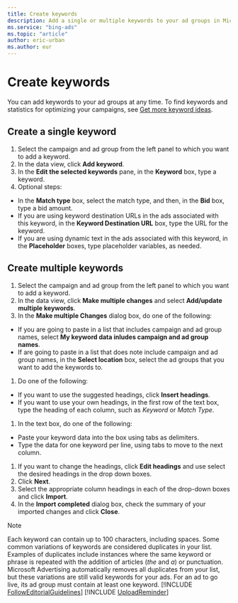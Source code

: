 ```yaml
---
title: Create keywords
description: Add a single or multiple keywords to your ad groups in Microsoft Advertising Editor.
ms.service: "bing-ads"
ms.topic: "article"
author: eric-urban
ms.author: eur
---
```


# Create keywords

You can add keywords to your ad groups at any time. To find keywords and statistics for optimizing your campaigns, see [Get more keyword ideas](./hlp_BAE_PROC_GetMoreKeywordIdeas.md).

## Create a single keyword
1. Select the campaign and ad group from the left panel to which you want to add a keyword.
1. In the data view, click **Add keyword**.
1. In the **Edit the selected keywords** pane, in the **Keyword** box, type a keyword.
1. Optional steps:
  - In the **Match type** box, select the match type, and then, in the **Bid** box, type a bid amount.
  - If you are using keyword destination URLs in the ads associated with this keyword, in the **Keyword Destination URL** box, type the URL for the keyword.
  - If you are using dynamic text in the ads associated with this keyword, in the **Placeholder** boxes, type placeholder variables, as needed.

## Create multiple keywords
1. Select the campaign and ad group from the left panel to which you want to add a keyword.
1. In the data view, click **Make multiple changes** and select **Add/update multiple keywords**.
1. In the **Make multiple Changes** dialog box, do one of the following:
  - If you are going to paste in a list that includes campaign and ad group names, select **My keyword data inludes campaign and ad group names**.
  - If are going to paste in a list that does note include campaign and ad group names, in the **Select location** box, select the ad groups that you want to add the keywords to.

1. Do one of the following:
  - If you want to use the suggested headings, click **Insert headings**.
  - If you want to use your own headings, in the first row of the text box, type the heading of each column, such as *Keyword* or *Match Type*.

1. In the text box, do one of the following:
  - Paste your keyword data into the box using tabs as delimiters.
  - Type the data for one keyword per line, using tabs to move to the next column.

1. If you want to change the headings, click **Edit headings** and use select the desired headings in the drop down boxes.
1. Click **Next**.
1. Select the appropriate column headings in each of the drop-down boxes and click **Import**.
1. In the **Import completed** dialog box, check the summary of your imported changes and click **Close**.

> [!NOTE]
> Each keyword can contain up to 100 characters, including spaces.
> Some common variations of keywords are considered duplicates in your list. Examples of duplicates include instances where the same keyword or phrase is repeated with the addition of articles (*the* and *a*) or punctuation. Microsoft Advertising automatically removes all duplicates from your list, but these variations are still valid keywords for your ads.
> For an ad to go live, its ad group must contain at least one keyword. [!INCLUDE [FollowEditorialGuidelines](./includes/FollowEditorialGuidelines.md)]
> [!INCLUDE [UploadReminder](./includes/UploadReminder.md)]


